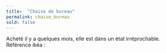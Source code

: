 ```yaml
---
title:  "Chaise de bureau"
permalink: chaise_bureau
sold: false
---
```

Acheté il y a quelques mois, elle est dans un état irréprochable.  
Référence ikéa : 
